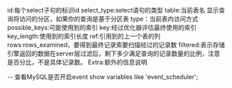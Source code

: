id:每个select子句的标识id
select_type:select语句的类型
table:当前表名
显示查询将访问的分区，如果你的查询是基于分区表
type：当前表内访问方式
possible_keys:可能使用到的索引
key:经过优化器评估最终使用的索引
key_length:使用到的索引长度
ref:引用到的上一个表的列
rows:rows_examined，要得到最终记录索要扫描经过的记录数
filtered:表示存储引擎返回的数据在server层过滤后，剩下多少满足查询的记录数量的比例，注意是百分比，不是具体记录数。
Extra:额外的信息说明


-- 查看MySQL是否开启event
show variables like 'event_scheduler';